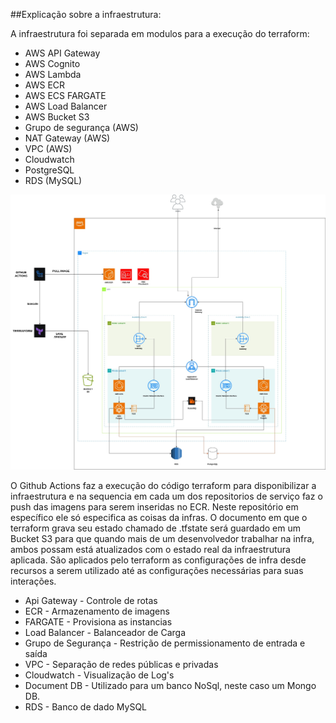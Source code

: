 ##Explicação sobre a infraestrutura:

A infraestrutura foi separada em modulos para a execução do terraform:

- AWS API Gateway
- AWS Cognito
- AWS Lambda
- AWS ECR
- AWS ECS FARGATE
- AWS Load Balancer
- AWS Bucket S3
- Grupo de segurança (AWS)
- NAT Gateway (AWS)
- VPC (AWS)
- Cloudwatch
- PostgreSQL
- RDS (MySQL)

![texto](imagens/infra.jpg)

O Github Actions faz a execução do código terraform para disponibilizar a infraestrutura e na sequencia em cada um dos repositorios de serviço faz o push das imagens para serem inseridas no ECR.
Neste repositório em específico ele só especifica as coisas da infras.
O documento em que o terraform grava seu estado chamado de .tfstate será guardado em um Bucket S3 para que quando mais de um desenvolvedor trabalhar na infra, ambos possam está atualizados com o estado real da infraestrutura aplicada.
São aplicados pelo terraform as configurações de infra desde recursos a serem utilizado até as configurações necessárias para suas interações.

- Api Gateway - Controle de rotas
- ECR - Armazenamento de imagens
- FARGATE - Provisiona as instancias
- Load Balancer - Balanceador de Carga
- Grupo de Segurança - Restrição de permissionamento de entrada e saída
- VPC - Separação de redes públicas e privadas
- Cloudwatch - Visualização de Log's
- Document DB - Utilizado para um banco NoSql, neste caso um Mongo DB.
- RDS - Banco de dado MySQL
